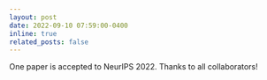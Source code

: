 ```yaml
---
layout: post
date: 2022-09-10 07:59:00-0400
inline: true
related_posts: false
---
```


One paper is accepted to NeurIPS 2022. Thanks to all collaborators!

<!-- A simple inline announcement. -->
